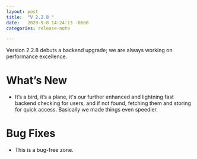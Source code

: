 ```yaml
---
layout: post
title:  "V 2.2.8 "
date:   2020-9-8 14:24:13 -0600
categories: release-note

---
```

Version 2.2.8 debuts a backend upgrade; we are always working on performance excellence.


# What’s New
- It’s a bird, it’s a plane, it's our further enhanced and lightning fast backend checking for users, and if not found, fetching them and storing for quick access. Basically we made things even speedier. 




# Bug Fixes
- This is a bug-free zone.  


 